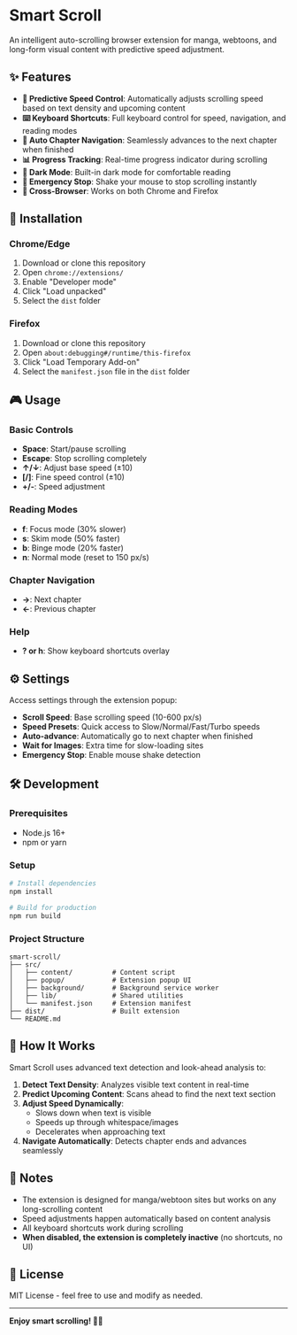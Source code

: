 # Smart Scroll

An intelligent auto-scrolling browser extension for manga, webtoons, and long-form visual content with predictive speed adjustment.

## ✨ Features

- **🎯 Predictive Speed Control**: Automatically adjusts scrolling speed based on text density and upcoming content
- **⌨️ Keyboard Shortcuts**: Full keyboard control for speed, navigation, and reading modes
- **🔄 Auto Chapter Navigation**: Seamlessly advances to the next chapter when finished
- **📊 Progress Tracking**: Real-time progress indicator during scrolling
- **🌙 Dark Mode**: Built-in dark mode for comfortable reading
- **🚨 Emergency Stop**: Shake your mouse to stop scrolling instantly
- **📱 Cross-Browser**: Works on both Chrome and Firefox

## 🚀 Installation

### Chrome/Edge
1. Download or clone this repository
2. Open `chrome://extensions/`
3. Enable "Developer mode"
4. Click "Load unpacked"
5. Select the `dist` folder

### Firefox
1. Download or clone this repository
2. Open `about:debugging#/runtime/this-firefox`
3. Click "Load Temporary Add-on"
4. Select the `manifest.json` file in the `dist` folder

## 🎮 Usage

### Basic Controls
- **Space**: Start/pause scrolling
- **Escape**: Stop scrolling completely
- **↑/↓**: Adjust base speed (±10)
- **[/]**: Fine speed control (±10)
- **+/-**: Speed adjustment

### Reading Modes
- **f**: Focus mode (30% slower)
- **s**: Skim mode (50% faster)
- **b**: Binge mode (20% faster)
- **n**: Normal mode (reset to 150 px/s)

### Chapter Navigation
- **→**: Next chapter
- **←**: Previous chapter

### Help
- **? or h**: Show keyboard shortcuts overlay

## ⚙️ Settings

Access settings through the extension popup:

- **Scroll Speed**: Base scrolling speed (10-600 px/s)
- **Speed Presets**: Quick access to Slow/Normal/Fast/Turbo speeds
- **Auto-advance**: Automatically go to next chapter when finished
- **Wait for Images**: Extra time for slow-loading sites
- **Emergency Stop**: Enable mouse shake detection

## 🛠️ Development

### Prerequisites
- Node.js 16+
- npm or yarn

### Setup
```bash
# Install dependencies
npm install

# Build for production
npm run build
```

### Project Structure
```
smart-scroll/
├── src/
│   ├── content/          # Content script
│   ├── popup/            # Extension popup UI
│   ├── background/       # Background service worker
│   ├── lib/              # Shared utilities
│   └── manifest.json     # Extension manifest
├── dist/                 # Built extension
└── README.md
```

## 🎯 How It Works

Smart Scroll uses advanced text detection and look-ahead analysis to:

1. **Detect Text Density**: Analyzes visible text content in real-time
2. **Predict Upcoming Content**: Scans ahead to find the next text section
3. **Adjust Speed Dynamically**: 
   - Slows down when text is visible
   - Speeds up through whitespace/images
   - Decelerates when approaching text
4. **Navigate Automatically**: Detects chapter ends and advances seamlessly

## 📝 Notes

- The extension is designed for manga/webtoon sites but works on any long-scrolling content
- Speed adjustments happen automatically based on content analysis
- All keyboard shortcuts work during scrolling
- **When disabled, the extension is completely inactive** (no shortcuts, no UI)

## 📄 License

MIT License - feel free to use and modify as needed.

---

**Enjoy smart scrolling! 📜✨**
